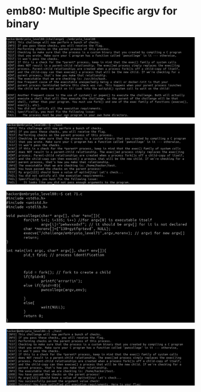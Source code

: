 # emb80: Multiple Specific argv for binary

![So it is another binary challenge](<../.gitbook/assets/image (220).png>)

![Should pass multiple arguments ](<../.gitbook/assets/image (18).png>)

![Then use 71st's challenge source code](<../.gitbook/assets/image (99).png>)

![I get the flag.](<../.gitbook/assets/image (164).png>)
